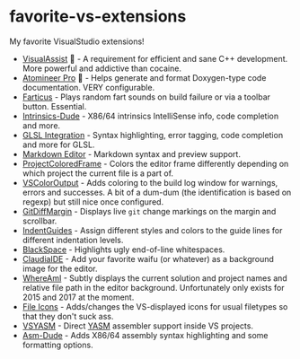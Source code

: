 # favorite-vs-extensions
My favorite VisualStudio extensions!

* [VisualAssist](https://www.wholetomato.com/downloads) :money_with_wings: - A requirement for efficient and sane C++ development. More powerful and addictive than cocaine.
* [Atomineer Pro](https://www.atomineerutils.com/) :money_with_wings: - Helps generate and format Doxygen-type code documentation. VERY configurable.
* [Farticus](https://marketplace.visualstudio.com/items?itemName=MadsKristensen.Farticus) - Plays random fart sounds on build failure or via a toolbar button. Essential.
* [Intrinsics-Dude](https://github.com/HJLebbink/intrinsics-dude) - X86/64 intrinsics IntelliSense info, code completion and more.
* [GLSL Integration](https://marketplace.visualstudio.com/items?itemName=DanielScherzer.GLSL) - Syntax highlighting, error tagging, code completion and more for GLSL.
* [Markdown Editor](https://marketplace.visualstudio.com/items?itemName=MadsKristensen.MarkdownEditor) - Markdown syntax and preview support.
* [ProjectColoredFrame](https://github.com/dogfuntom/ProjectColoredFrame) - Colors the editor frame differently depending on which project the current file is a part of.
* [VSColorOutput](https://github.com/mike-ward/VSColorOutput) - Adds coloring to the build log window for warnings, errors and successes. A bit of a dum-dum (the identification is based on regexp) but still nice once configured.
* [GitDiffMargin](https://marketplace.visualstudio.com/items?itemName=MadsKristensen.Farticus) - Displays live `git` change markings on the margin and scrollbar.
* [IndentGuides](https://marketplace.visualstudio.com/items?itemName=SteveDowerMSFT.IndentGuides) - Assign different styles and colors to the guide lines for different indentation levels.
* [BlackSpace](https://github.com/korypostma/BlackSpace) - Highlights ugly end-of-line whitespaces.
* [ClaudiaIDE](https://marketplace.visualstudio.com/items?itemName=kbuchi.ClaudiaIDE) - Add your favorite waifu (or whatever) as a background image for the editor.
* [WhereAmI](https://marketplace.visualstudio.com/items?itemName=ErosFratini.WhereAmI2017) - Subtly displays the current solution and project names and relative file path in the editor background. Unfortunately only exists for 2015 and 2017 at the moment.
* [File Icons](https://marketplace.visualstudio.com/items?itemName=MadsKristensen.FileIcons) - Adds/changes the VS-displayed icons for usual filetypes so that they don't suck ass.
* [VSYASM](https://github.com/ShiftMediaProject/VSYASM) - Direct [YASM](http://yasm.tortall.net/) assembler support inside VS projects.
* [Asm-Dude](https://github.com/HJLebbink/asm-dude) - Adds X86/64 assembly syntax highlighting and some formatting options.
